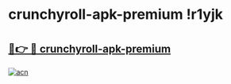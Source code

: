 # crunchyroll-apk-premium !r1yjk

# <h2><a href="https://5anat1.esa.edu.pl?title=crunchyroll-apk-premium&ref=r1yjk">🔗👉 🔴 crunchyroll-apk-premium</a></h2>

[![acn](https://github.com/user-attachments/assets/0f9c940e-d8b0-45ae-aac7-cd30a18b3e1c)](https://5anat1.esa.edu.pl?title=crunchyroll-apk-premium&ref=r1yjk)

